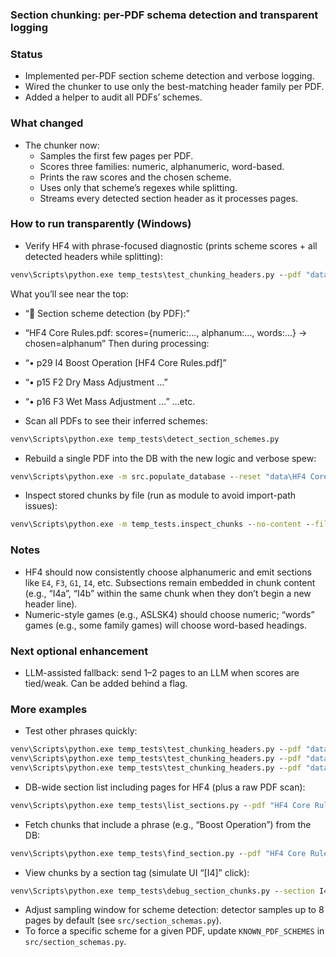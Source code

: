 ### Section chunking: per-PDF schema detection and transparent logging

### Status
- Implemented per-PDF section scheme detection and verbose logging.
- Wired the chunker to use only the best-matching header family per PDF.
- Added a helper to audit all PDFs’ schemes.

### What changed
- The chunker now:
  - Samples the first few pages per PDF.
  - Scores three families: numeric, alphanumeric, word-based.
  - Prints the raw scores and the chosen scheme.
  - Uses only that scheme’s regexes while splitting.
  - Streams every detected section header as it processes pages.

### How to run transparently (Windows)
- Verify HF4 with phrase-focused diagnostic (prints scheme scores + all detected headers while splitting):
```bat
venv\Scripts\python.exe temp_tests\test_chunking_headers.py --pdf "data\HF4 Core Rules.pdf" --phrase "Boost Operation" --max 10
```
What you’ll see near the top:
- “📑 Section scheme detection (by PDF):”
- “HF4 Core Rules.pdf: scores={numeric:…, alphanum:…, words:…} → chosen=alphanum”
Then during processing:
- “• p29 I4 Boost Operation [HF4 Core Rules.pdf]”
- “• p15 F2 Dry Mass Adjustment …”
- “• p16 F3 Wet Mass Adjustment …”
…etc.

- Scan all PDFs to see their inferred schemes:
```bat
venv\Scripts\python.exe temp_tests\detect_section_schemes.py
```

- Rebuild a single PDF into the DB with the new logic and verbose spew:
```bat
venv\Scripts\python.exe -m src.populate_database --reset "data\HF4 Core Rules.pdf"
```

- Inspect stored chunks by file (run as module to avoid import-path issues):
```bat
venv\Scripts\python.exe -m temp_tests.inspect_chunks --no-content --filter "HF4 Core Rules.pdf" --max 60
```

### Notes
- HF4 should now consistently choose alphanumeric and emit sections like `E4`, `F3`, `G1`, `I4`, etc. Subsections remain embedded in chunk content (e.g., “I4a”, “I4b” within the same chunk when they don’t begin a new header line).
- Numeric-style games (e.g., ASLSK4) should choose numeric; “words” games (e.g., some family games) will choose word-based headings.

### Next optional enhancement
- LLM-assisted fallback: send 1–2 pages to an LLM when scores are tied/weak. Can be added behind a flag.

### More examples
- Test other phrases quickly:
```bat
venv\Scripts\python.exe temp_tests\test_chunking_headers.py --pdf "data\HF4 Core Rules.pdf" --phrase "Wet Mass Adjustment" --max 10
venv\Scripts\python.exe temp_tests\test_chunking_headers.py --pdf "data\HF4 Core Rules.pdf" --phrase "Cargo Transfer" --max 10
venv\Scripts\python.exe temp_tests\test_chunking_headers.py --pdf "data\HF4 Core Rules.pdf" --phrase "Movement Restrictions" --max 10
```

- DB-wide section list including pages for HF4 (plus a raw PDF scan):
```bat
venv\Scripts\python.exe temp_tests\list_sections.py --pdf "HF4 Core Rules.pdf" --scan-pdf --sort page --max 500
```

- Fetch chunks that include a phrase (e.g., “Boost Operation”) from the DB:
```bat
venv\Scripts\python.exe temp_tests\find_section.py --pdf "HF4 Core Rules.pdf" --contains "Boost Operation" --max 20
```

- View chunks by a section tag (simulate UI “[I4]” click):
```bat
venv\Scripts\python.exe temp_tests\debug_section_chunks.py --section I4 --game "High Frontier 4 All" --limit 12
```

- Adjust sampling window for scheme detection: detector samples up to 8 pages by default (see `src/section_schemas.py`).
- To force a specific scheme for a given PDF, update `KNOWN_PDF_SCHEMES` in `src/section_schemas.py`.


